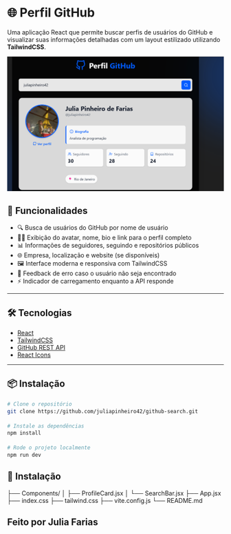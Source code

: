 # 🌐 Perfil GitHub

Uma aplicação React que permite buscar perfis de usuários do GitHub e visualizar suas informações detalhadas com um layout estilizado utilizando **TailwindCSS**.

![Buscando github](image.png)

## 🚀 Funcionalidades

- 🔍 Busca de usuários do GitHub por nome de usuário
- 🧑‍💼 Exibição do avatar, nome, bio e link para o perfil completo
- 📊 Informações de seguidores, seguindo e repositórios públicos
- 🌐 Empresa, localização e website (se disponíveis)
- 🖼️ Interface moderna e responsiva com TailwindCSS
- 💬 Feedback de erro caso o usuário não seja encontrado
- ⚡ Indicador de carregamento enquanto a API responde

---

## 🛠️ Tecnologias

- [React](https://reactjs.org/)
- [TailwindCSS](https://tailwindcss.com/)
- [GitHub REST API](https://docs.github.com/en/rest)
- [React Icons](https://react-icons.github.io/react-icons/)

---

## 📦 Instalação

```bash
# Clone o repositório
git clone https://github.com/juliapinheiro42/github-search.git

# Instale as dependências
npm install

# Rode o projeto localmente
npm run dev
```

## 📁 Instalação

├── Components/
│ ├── ProfileCard.jsx
│ └── SearchBar.jsx
├── App.jsx
├── index.css
├── tailwind.css
├── vite.config.js
└── README.md

## Feito por Julia Farias
